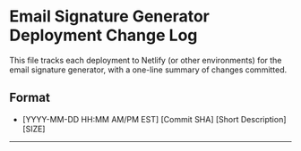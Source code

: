 # Email Signature Generator Deployment Change Log

This file tracks each deployment to Netlify (or other environments) for the email signature generator, with a one-line summary of changes committed.

## Format
- [YYYY-MM-DD HH:MM AM/PM EST] [Commit SHA] [Short Description] [SIZE]

---
